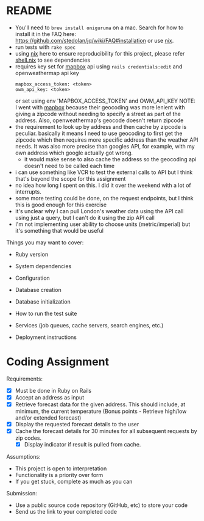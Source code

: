 # README

-   You'll need to `brew install oniguruma` on a mac. Search for how to install it in the FAQ here: https://github.com/stedolan/jq/wiki/FAQ#installation or use [nix].
-   run tests with `rake spec`
-   using [nix] here to ensure reproducibility for this project, please refer [shell.nix](/shell.nix) to see dependencies
-   requires key set for [mapbox] api using `rails credentials:edit` and openweathermap api key <br>
    ```
    mapbox_access_token: <token>
    owm_api_key: <token>
    ```
    or set using env 'MAPBOX_ACCESS_TOKEN' and OWM_API_KEY
    NOTE: I went with [mapbox] because their geocoding was more lenient with giving a zipcode without needing to specify a street as part of the address. Also, openweathermap's geocode doesn't return zipcode
-   the requirement to look up by address and then cache by zipcode is peculiar. basically it means I need to use geocoding to first get the zipcode which then requires more specific address than the weather API needs. It was also more precise than googles API, for example, with my own address which google actually got wrong.
    -   it would make sense to also cache the address so the geocoding api doesn't need to be called each time
-   i can use something like VCR to test the external calls to API but I think that's beyond the scope for this assignment
-   no idea how long I spent on this. I did it over the weekend with a lot of interrupts.
-   some more testing could be done, on the request endpoints, but I think this is good enough for this exercise
-   it's unclear why I can pull London's weather data using the API call using just a query, but I can't do it using the zip API call
-   I'm not implementing user ability to choose units (metric/imperial) but it's something that would be useful

[nix]: https://nixos.org/download.html
[mapbox]: https://www.mapbox.com/

Things you may want to cover:

-   Ruby version

-   System dependencies

-   Configuration

-   Database creation

-   Database initialization

-   How to run the test suite

-   Services (job queues, cache servers, search engines, etc.)

-   Deployment instructions

# Coding Assignment

Requirements:

-   [x] Must be done in Ruby on Rails
-   [x] Accept an address as input
-   [x] Retrieve forecast data for the given address. This should include, at minimum, the
        current temperature (Bonus points - Retrieve high/low and/or extended forecast)
-   [x] Display the requested forecast details to the user
-   [x] Cache the forecast details for 30 minutes for all subsequent requests by zip codes.
    -   [x] Display indicator if result is pulled from cache.

Assumptions:

-   This project is open to interpretation
-   Functionality is a priority over form
-   If you get stuck, complete as much as you can

Submission:

-   Use a public source code repository (GitHub, etc) to store your code
-   Send us the link to your completed code
